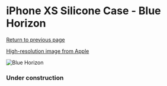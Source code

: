 # iPhone XS Silicone Case - Blue Horizon

[Return to previous page](/iphone_x)

[High-resolution image from Apple](https://store.storeimages.cdn-apple.com/8756/as-images.apple.com/is/MTF92?wid=4500&hei=4500&fmt=png)

<div style="width: 384px"><img src="/everyphone/MTF92.png" alt="Blue Horizon"></div>

### Under construction
